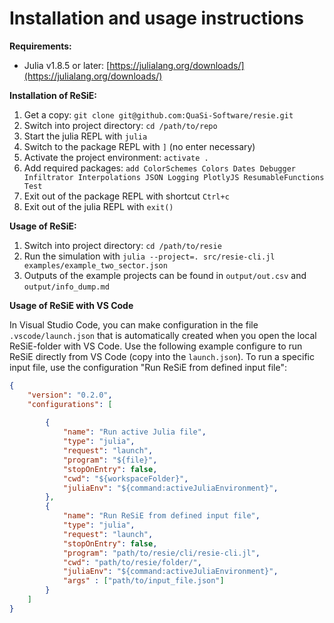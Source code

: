 # Installation and usage instructions
**Requirements:**

* Julia v1.8.5 or later: [https://julialang.org/downloads/](https://julialang.org/downloads/)

**Installation of ReSiE:**

1. Get a copy: `git clone git@github.com:QuaSi-Software/resie.git`
1. Switch into project directory: `cd /path/to/repo`
1. Start the julia REPL with `julia`
1. Switch to the package REPL with `]` (no enter necessary)
1. Activate the project environment: `activate .`
1. Add required packages: `add ColorSchemes Colors Dates Debugger Infiltrator Interpolations JSON Logging PlotlyJS ResumableFunctions Test `
1. Exit out of the package REPL with shortcut `Ctrl+c`
1. Exit out of the julia REPL with `exit()`

**Usage of ReSiE:**

1. Switch into project directory: `cd /path/to/resie`
1. Run the simulation with `julia --project=. src/resie-cli.jl examples/example_two_sector.json`
1. Outputs of the example projects can be found in `output/out.csv` and `output/info_dump.md`

**Usage of ReSiE with VS Code**

In Visual Studio Code, you can make configuration in the file `.vscode/launch.json` that is automatically created when you open the local ReSiE-folder with VS Code. Use the following example configure to run ReSiE directly from VS Code (copy into the `launch.json`). To run a specific input file, use the configuration "Run ReSiE from defined input file":

```JSON
{
    "version": "0.2.0",
    "configurations": [
    
        {
            "name": "Run active Julia file",
            "type": "julia",
            "request": "launch",
            "program": "${file}",
            "stopOnEntry": false,
            "cwd": "${workspaceFolder}",
            "juliaEnv": "${command:activeJuliaEnvironment}",
        },
        {
            "name": "Run ReSiE from defined input file",
            "type": "julia",
            "request": "launch",
            "stopOnEntry": false,
            "program": "path/to/resie/cli/resie-cli.jl",
            "cwd": "path/to/resie/folder/",
            "juliaEnv": "${command:activeJuliaEnvironment}",
            "args" : ["path/to/input_file.json"]
        }
    ]
}
```